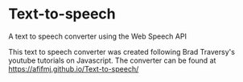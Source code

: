 # Text-to-speech
A text to speech converter using the Web Speech API

This text to speech converter was created following Brad Traversy's youtube tutorials on Javascript. 
The converter can be found at https://afifmj.github.io/Text-to-speech/
